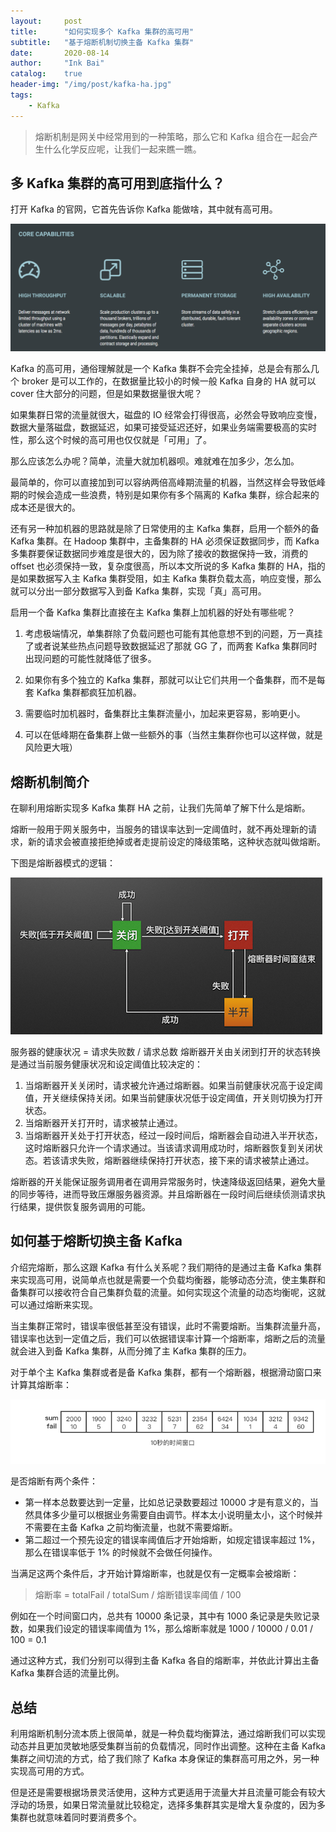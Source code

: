 ```yaml
---
layout:     post
title:      "如何实现多个 Kafka 集群的高可用"
subtitle:   "基于熔断机制切换主备 Kafka 集群"
date:       2020-08-14
author:     "Ink Bai"
catalog:    true
header-img: "/img/post/kafka-ha.jpg"
tags:
    - Kafka
---
```


> 熔断机制是网关中经常用到的一种策略，那么它和 Kafka 组合在一起会产生什么化学反应呢，让我们一起来瞧一瞧。

## 多 Kafka 集群的高可用到底指什么？
打开 Kafka 的官网，它首先告诉你 Kafka 能做啥，其中就有高可用。

![](/img/content/kafka-doc.png)

Kafka 的高可用，通俗理解就是一个 Kafka 集群不会完全挂掉，总是会有那么几个 broker 是可以工作的，在数据量比较小的时候一般 Kafka 自身的 HA 就可以 cover 住大部分的问题，但是如果数据量很大呢？

如果集群日常的流量就很大，磁盘的 IO 经常会打得很高，必然会导致响应变慢，数据大量落磁盘，数据延迟，如果可接受延迟还好，如果业务端需要极高的实时性，那么这个时候的高可用也仅仅就是「可用」了。

那么应该怎么办呢？简单，流量大就加机器呗。难就难在加多少，怎么加。

最简单的，你可以直接加到可以容纳两倍高峰期流量的机器，当然这样会导致低峰期的时候会造成一些浪费，特别是如果你有多个隔离的 Kafka 集群，综合起来的成本还是很大的。

还有另一种加机器的思路就是除了日常使用的主 Kafka 集群，启用一个额外的备 Kafka 集群。在 Hadoop 集群中，主备集群的 HA 必须保证数据同步，而 Kafka 多集群要保证数据同步难度是很大的，因为除了接收的数据保持一致，消费的 offset 也必须保持一致，复杂度很高，所以本文所说的多 Kafka 集群的 HA，指的是如果数据写入主 Kafka 集群受阻，如主 Kafka 集群负载太高，响应变慢，那么就可以分出一部分数据写入到备 Kafka 集群，实现「真」高可用。

启用一个备 Kafka 集群比直接在主 Kafka 集群上加机器的好处有哪些呢？

1. 考虑极端情况，单集群除了负载问题也可能有其他意想不到的问题，万一真挂了或者说某些热点问题导致数据延迟了那就 GG 了，而两套 Kafka 集群同时出现问题的可能性就降低了很多。

2. 如果你有多个独立的 Kafka 集群，那就可以让它们共用一个备集群，而不是每套 Kafka 集群都疯狂加机器。

3. 需要临时加机器时，备集群比主集群流量小，加起来更容易，影响更小。

4. 可以在低峰期在备集群上做一些额外的事（当然主集群你也可以这样做，就是风险更大哦）

## 熔断机制简介
在聊利用熔断实现多 Kafka 集群 HA 之前，让我们先简单了解下什么是熔断。

熔断一般用于网关服务中，当服务的错误率达到一定阈值时，就不再处理新的请求，新的请求会被直接拒绝掉或者走提前设定的降级策略，这种状态就叫做熔断。

下图是熔断器模式的逻辑：

![](/img/content/breaker.png)

服务器的健康状况 = 请求失败数 / 请求总数
熔断器开关由关闭到打开的状态转换是通过当前服务健康状况和设定阈值比较决定的：
1. 当熔断器开关关闭时，请求被允许通过熔断器。如果当前健康状况高于设定阈值，开关继续保持关闭。如果当前健康状况低于设定阈值，开关则切换为打开状态。
2. 当熔断器开关打开时，请求被禁止通过。
3. 当熔断器开关处于打开状态，经过一段时间后，熔断器会自动进入半开状态，这时熔断器只允许一个请求通过。当该请求调用成功时，熔断器恢复到关闭状态。若该请求失败，熔断器继续保持打开状态，接下来的请求被禁止通过。

熔断器的开关能保证服务调用者在调用异常服务时，快速降级返回结果，避免大量的同步等待，进而导致压爆服务器资源。并且熔断器在一段时间后继续侦测请求执行结果，提供恢复服务调用的可能。

## 如何基于熔断切换主备 Kafka
介绍完熔断，那么这跟 Kafka 有什么关系呢？我们期待的是通过主备 Kafka 集群来实现高可用，说简单点也就是需要一个负载均衡器，能够动态分流，使主集群和备集群可以接收符合自己集群负载的流量。如何实现这个流量的动态均衡呢，这就可以通过熔断来实现。

当主集群正常时，错误率很低甚至没有错误，此时不需要熔断。当集群流量升高，错误率也达到一定值之后，我们可以依据错误率计算一个熔断率，熔断之后的流量就会进入到备 Kafka 集群，从而分摊了主 Kafka 集群的压力。

对于单个主 Kafka 集群或者是备 Kafka 集群，都有一个熔断器，根据滑动窗口来计算其熔断率：

![](/img/content/breaker-window.png)

是否熔断有两个条件：

- 第一样本总数要达到一定量，比如总记录数要超过 10000 才是有意义的，当然具体多少量可以根据业务需要自由调节。样本太小说明量太小，这个时候并不需要在主备 Kafka 之前均衡流量，也就不需要熔断。
- 第二超过一个预先设定的错误率阈值后才开始熔断，如规定错误率超过 1%，那么在错误率低于 1% 的时候就不会做任何操作。

当满足这两个条件后，才开始计算熔断率，也就是仅有一定概率会被熔断：
> 熔断率 = totalFail / totalSum / 熔断错误率阈值 / 100

例如在一个时间窗口内，总共有 10000 条记录，其中有 1000 条记录是失败记录数，如果我们设定的错误率阈值为 1%，那么熔断率就是 1000 / 10000 / 0.01 / 100 = 0.1

通过这种方式，我们分别可以得到主备 Kafka 各自的熔断率，并依此计算出主备 Kafka 集群合适的流量比例。

## 总结
利用熔断机制分流本质上很简单，就是一种负载均衡算法，通过熔断我们可以实现动态并且更加灵敏地感受集群当前的负载情况，同时作出调整。这种在主备 Kafka 集群之间切流的方式，给了我们除了 Kafka 本身保证的集群高可用之外，另一种实现高可用的方式。

但是还是需要根据场景灵活使用，这种方式更适用于流量大并且流量可能会有较大浮动的场景，如果日常流量就比较稳定，选择多集群其实是增大复杂度的，因为多集群也就意味着同时要消费多个。
